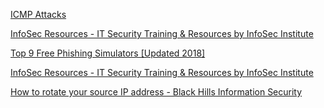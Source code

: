 
[ICMP Attacks](https://resources.infosecinstitute.com/icmp-attacks/#gref)

[InfoSec Resources - IT Security Training &amp; Resources by InfoSec Institute](https://resources.infosecinstitute.com/)

[Top 9 Free Phishing Simulators [Updated 2018]](https://resources.infosecinstitute.com/top-9-free-phishing-simulators/)

[InfoSec Resources - IT Security Training &amp; Resources by InfoSec Institute](https://resources.infosecinstitute.com/)

[How to rotate your source IP address - Black Hills Information Security](https://www.blackhillsinfosec.com/how-to-rotate-your-source-ip-address/)
